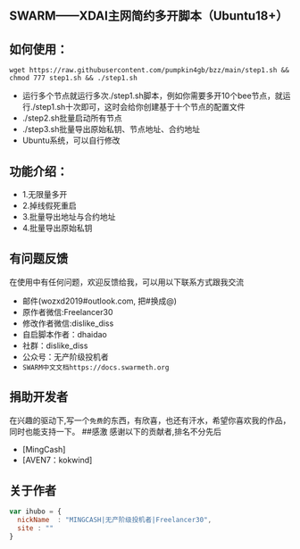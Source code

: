 ## SWARM——XDAI主网简约多开脚本（Ubuntu18+）


## 如何使用：
```shell
wget https://raw.githubusercontent.com/pumpkin4gb/bzz/main/step1.sh && chmod 777 step1.sh && ./step1.sh
```
* 运行多个节点就运行多次./step1.sh脚本，例如你需要多开10个bee节点，就运行./step1.sh十次即可，这时会给你创建基于十个节点的配置文件
* ./step2.sh批量启动所有节点
* ./step3.sh批量导出原始私钥、节点地址、合约地址
* Ubuntu系统，可以自行修改

## 功能介绍：
* 1.无限量多开
* 2.掉线假死重启
* 3.批量导出地址与合约地址
* 4.批量导出原始私钥

## 有问题反馈
在使用中有任何问题，欢迎反馈给我，可以用以下联系方式跟我交流

* 邮件(wozxd2019#outlook.com, 把#换成@)
* 原作者微信:Freelancer30
* 修改作者微信:dislike_diss
* 自启脚本作者：dhaidao
* 社群：dislike_diss
* 公众号：无产阶级投机者
* `SWARM中文文档https://docs.swarmeth.org`

## 捐助开发者
在兴趣的驱动下,写一个`免费`的东西，有欣喜，也还有汗水，希望你喜欢我的作品，同时也能支持一下。
##感激
感谢以下的贡献者,排名不分先后

* [MingCash]
* [AVEN7：kokwind]

## 关于作者

```javascript
var ihubo = {
  nickName  : "MINGCASH|无产阶级投机者|Freelancer30",
  site : ""
}
```



